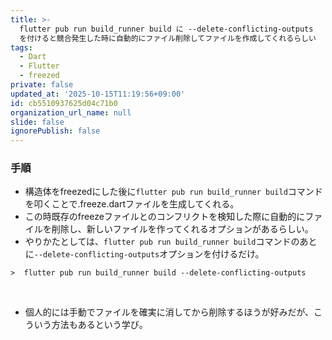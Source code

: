 ```yaml
---
title: >-
  flutter pub run build_runner build に --delete-conflicting-outputs
  を付けると競合発生した時に自動的にファイル削除してファイルを作成してくれるらしい
tags:
  - Dart
  - Flutter
  - freezed
private: false
updated_at: '2025-10-15T11:19:56+09:00'
id: cb5510937625d04c71b0
organization_url_name: null
slide: false
ignorePublish: false
---
```

### 手順
* 構造体をfreezedにした後に`flutter pub run build_runner build`コマンドを叩くことで.freeze.dartファイルを生成してくれる。
* この時既存のfreezeファイルとのコンフリクトを検知した際に自動的にファイルを削除し、新しいファイルを作ってくれるオプションがあるらしい。
* やりかたとしては、`flutter pub run build_runner build`コマンドのあとに`--delete-conflicting-outputs`オプションを付けるだけ。

```
>  flutter pub run build_runner build --delete-conflicting-outputs
```

<br>

* 個人的には手動でファイルを確実に消してから削除するほうが好みだが、こういう方法もあるという学び。
